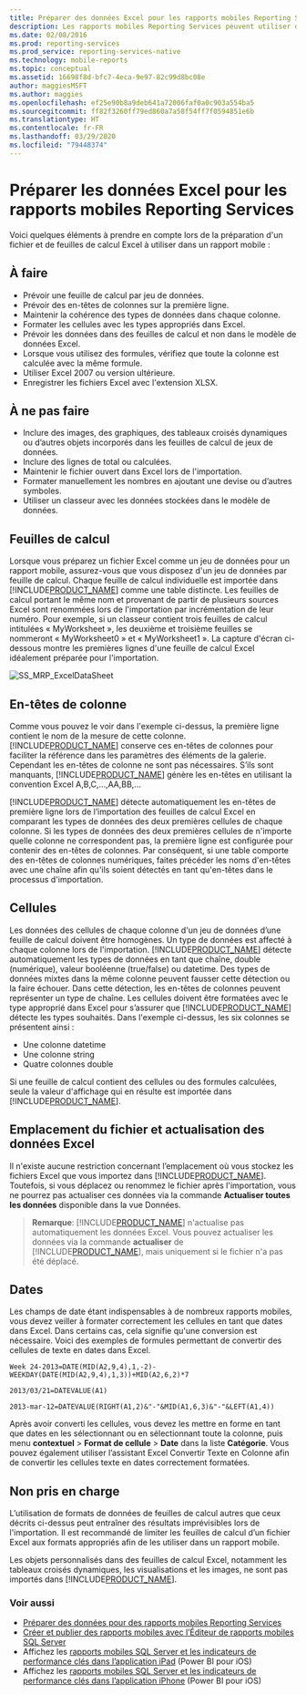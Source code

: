```yaml
---
title: Préparer des données Excel pour les rapports mobiles Reporting Services | Microsoft Docs
description: Les rapports mobiles Reporting Services peuvent utiliser des données provenant de fichiers Excel. Suivez ces conseils pour préparer des fichiers et des feuilles de calcul Excel en vue d’une importation facile.
ms.date: 02/08/2016
ms.prod: reporting-services
ms.prod_service: reporting-services-native
ms.technology: mobile-reports
ms.topic: conceptual
ms.assetid: 16698f8d-bfc7-4eca-9e97-82c99d8bc08e
author: maggiesMSFT
ms.author: maggies
ms.openlocfilehash: ef25e90b8a9deb641a72006faf0a0c903a554ba5
ms.sourcegitcommit: ff82f3260ff79ed860a7a58f54ff7f0594851e6b
ms.translationtype: HT
ms.contentlocale: fr-FR
ms.lasthandoff: 03/29/2020
ms.locfileid: "79448374"
---
```

# <a name="prepare-excel-data-for-reporting-services-mobile-reports"></a>Préparer les données Excel pour les rapports mobiles Reporting Services
  
Voici quelques éléments à prendre en compte lors de la préparation d'un fichier et de feuilles de calcul Excel à utiliser dans un rapport mobile :  
  
## <a name="do"></a>À faire  
  
- Prévoir une feuille de calcul par jeu de données.  
- Prévoir des en-têtes de colonnes sur la première ligne.  
- Maintenir la cohérence des types de données dans chaque colonne.  
- Formater les cellules avec les types appropriés dans Excel.  
- Prévoir les données dans des feuilles de calcul et non dans le modèle de données Excel.  
- Lorsque vous utilisez des formules, vérifiez que toute la colonne est calculée avec la même formule.  
- Utiliser Excel 2007 ou version ultérieure.  
- Enregistrer les fichiers Excel avec l'extension XLSX.  
          
## <a name="dont"></a>À ne pas faire  
  
- Inclure des images, des graphiques, des tableaux croisés dynamiques ou d’autres objets incorporés dans les feuilles de calcul de jeux de données.  
- Inclure des lignes de total ou calculées.  
- Maintenir le fichier ouvert dans Excel lors de l'importation.  
- Formater manuellement les nombres en ajoutant une devise ou d’autres symboles.  
- Utiliser un classeur avec les données stockées dans le modèle de données.  
  
## <a name="worksheets"></a>Feuilles de calcul  
          
Lorsque vous préparez un fichier Excel comme un jeu de données pour un rapport mobile, assurez-vous que vous disposez d'un jeu de données par feuille de calcul. Chaque feuille de calcul individuelle est importée dans [!INCLUDE[PRODUCT_NAME](../../includes/ss-mobilereptpub-short.md)] comme une table distincte. Les feuilles de calcul portant le même nom et provenant de partir de plusieurs sources Excel sont renommées lors de l'importation par incrémentation de leur numéro. Pour exemple, si un classeur contient trois feuilles de calcul intitulées « MyWorksheet », les deuxième et troisième feuilles se nommeront « MyWorksheet0 » et « MyWorksheet1 ». La capture d'écran ci-dessous montre les premières lignes d'une feuille de calcul Excel idéalement préparée pour l'importation.  
  
![SS_MRP_ExcelDataSheet](../../reporting-services/mobile-reports/media/ss-mrp-exceldatasheet.png)  
          
## <a name="column-headers"></a>En-têtes de colonne  
  
Comme vous pouvez le voir dans l'exemple ci-dessus, la première ligne contient le nom de la mesure de cette colonne. [!INCLUDE[PRODUCT_NAME](../../includes/ss-mobilereptpub-short.md)] conserve ces en-têtes de colonnes pour faciliter la référence dans les paramètres des éléments de la galerie. Cependant les en-têtes de colonne ne sont pas nécessaires. S’ils sont manquants, [!INCLUDE[PRODUCT_NAME](../../includes/ss-mobilereptpub-short.md)] génère les en-têtes en utilisant la convention Excel A,B,C,...,AA,BB,...  
  
[!INCLUDE[PRODUCT_NAME](../../includes/ss-mobilereptpub-short.md)] détecte automatiquement les en-têtes de première ligne lors de l’importation des feuilles de calcul Excel en comparant les types de données des deux premières cellules de chaque colonne. Si les types de données des deux premières cellules de n'importe quelle colonne ne correspondent pas, la première ligne est configurée pour contenir des en-têtes de colonnes. Par conséquent, si une table comporte des en-têtes de colonnes numériques, faites précéder les noms d'en-têtes avec une chaîne afin qu'ils soient détectés en tant qu'en-têtes dans le processus d'importation.  
  
## <a name="cells"></a>Cellules  
  
Les données des cellules de chaque colonne d'un jeu de données d’une feuille de calcul doivent être homogènes. Un type de données est affecté à chaque colonne lors de l'importation. [!INCLUDE[PRODUCT_NAME](../../includes/ss-mobilereptpub-short.md)] détecte automatiquement les types de données en tant que chaîne, double (numérique), valeur booléenne (true/false) ou datetime. Des types de données mixtes dans la même colonne peuvent fausser cette détection ou la faire échouer. Dans cette détection, les en-têtes de colonnes peuvent représenter un type de chaîne. Les cellules doivent être formatées avec le type approprié dans Excel pour s’assurer que [!INCLUDE[PRODUCT_NAME](../../includes/ss-mobilereptpub-short.md)] détecte les types souhaités. Dans l'exemple ci-dessus, les six colonnes se présentent ainsi :  
*  Une colonne datetime  
*  Une colonne string  
*  Quatre colonnes double  
  
Si une feuille de calcul contient des cellules ou des formules calculées, seule la valeur d'affichage qui en résulte est importée dans [!INCLUDE[PRODUCT_NAME](../../includes/ss-mobilereptpub-short.md)].  
  
## <a name="file-location-and-refreshing-excel-data"></a>Emplacement du fichier et actualisation des données Excel  
  
Il n'existe aucune restriction concernant l’emplacement où vous stockez les fichiers Excel que vous importez dans [!INCLUDE[PRODUCT_NAME](../../includes/ss-mobilereptpub-short.md)]. Toutefois, si vous déplacez ou renommez le fichier après l'importation, vous ne pourrez pas actualiser ces données via la commande **Actualiser toutes les données** disponible dans la vue Données.   
  
>**Remarque**: [!INCLUDE[PRODUCT_NAME](../../includes/ss-mobilereptpub-short.md)] n'actualise pas automatiquement les données Excel. Vous pouvez actualiser les données via la commande **actualiser** de [!INCLUDE[PRODUCT_NAME](../../includes/ss-mobilereptpub-short.md)], mais uniquement si le fichier n'a pas été déplacé.  
  
## <a name="dates"></a>Dates  
  
Les champs de date étant indispensables à de nombreux rapports mobiles, vous devez veiller à formater correctement les cellules en tant que dates dans Excel. Dans certains cas, cela signifie qu'une conversion est nécessaire. Voici des exemples de formules permettant de convertir des cellules de texte en dates dans Excel.  
  
    Week 24-2013=DATE(MID(A2,9,4),1,-2)-WEEKDAY(DATE(MID(A2,9,4),1,3))+MID(A2,6,2)*7  
  
    2013/03/21=DATEVALUE(A1)  
  
    2013-mar-12=DATEVALUE(RIGHT(A1,2)&"-"&MID(A1,6,3)&"-"&LEFT(A1,4))  
  
Après avoir converti les cellules, vous devez les mettre en forme en tant que dates en les sélectionnant ou en sélectionnant toute la colonne, puis menu **contextuel** > **Format de cellule** > **Date** dans la liste **Catégorie**. Vous pouvez également utiliser l’assistant Excel Convertir Texte en Colonne afin de convertir les cellules texte en dates correctement formatées.  
  
## <a name="unsupported"></a>Non pris en charge  
  
L’utilisation de formats de données de feuilles de calcul autres que ceux décrits ci-dessus peut entraîner des résultats imprévisibles lors de l'importation. Il est recommandé de limiter les feuilles de calcul d’un fichier Excel aux formats appropriés afin de les utiliser dans un rapport mobile.  
  
Les objets personnalisés dans des feuilles de calcul Excel, notamment les tableaux croisés dynamiques, les visualisations et les images, ne sont pas importés dans [!INCLUDE[PRODUCT_NAME](../../includes/ss-mobilereptpub-short.md)].  
  
### <a name="see-also"></a>Voir aussi  
- [Préparer des données pour des rapports mobiles Reporting Services](../../reporting-services/mobile-reports/prepare-data-for-reporting-services-mobile-reports.md)  
- [Créer et publier des rapports mobiles avec l’Éditeur de rapports mobiles SQL Server](../../reporting-services/mobile-reports/create-mobile-reports-with-sql-server-mobile-report-publisher.md)  
-  Affichez les [rapports mobiles SQL Server et les indicateurs de performance clés dans l’application iPad](https://pbiwebprod-docs.azurewebsites.net/documentation/powerbi-mobile-ipad-kpis-mobile-reports)  (Power BI pour iOS)  
-  Affichez les [rapports mobiles SQL Server et les indicateurs de performance clés dans l’application iPhone](https://pbiwebprod-docs.azurewebsites.net/documentation/powerbi-mobile-iphone-kpis-mobile-reports) (Power BI pour iOS)  
  
  
  
  
  
  
  

